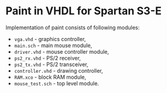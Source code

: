 # Paint in VHDL for Spartan S3-E

Implementation of paint consists of following modules:
* `vga.vhd` - graphics controller,
* `main.sch` - main mouse module,
* `driver.vhd` - mouse controller module,
* `ps2_rx.vhd` - PS/2 receiver,
* `ps2_tx.vhd` - PS/2 transceiver,
* `controller.vhd` - drawing controller,
* `RAM.xco` - block RAM module,
* `mouse_test.sch` - top level module.

